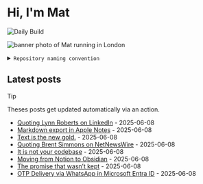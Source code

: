 # Hi, I'm Mat

![Daily Build](https://github.com/mat-0/mat-0/workflows/Daily%20Build/badge.svg)

![banner photo of Mat running in London](https://raw.githubusercontent.com/mat-0/mat-0/master/images/gh-header-image-cropped.jpg)

<details><summary><code>Repository naming convention</code></summary>
  
Repositories, where possible, are lowercase with underscores and follow the naming conventions below. 

  
- For demonstrations or proof of concepts, use the format `demo_name`.
- Boilerplate or templates are named in the format `template_name`.
  - where appropriate these are also published through GitHub pages and will be available at `username.github.io/repo_name`.
- WordPress-related content (mostly plugins) are prefixed with `wp_`.
- Twitter bots are prefixed with `bot_`.
- Standard repositories are named as they are, sometimes this might be a domain name e.g. `thechels.uk`.
</details>

## Latest posts

> [!TIP]
> Theses posts get updated automatically via an action.

<!-- blog starts -->
- [Quoting Lynn Roberts on LinkedIn](https://thechels.uk/1-Lynn-roberts-post-linkedin) - 2025-06-08
- [Markdown export in Apple Notes](https://thechels.uk/exclusive-ios-26-to-bring-new-features-for-messages-carplay-and-more-9to5mac) - 2025-06-08
- [Text is the new gold.](https://thechels.uk/extract-text-from-pdf-files-with-python-for-use-in-generative-ai-and-rag-solutions-build5nines) - 2025-06-08
- [Quoting Brent Simmons on NetNewsWire](https://thechels.uk/inessential-weblog) - 2025-06-08
- [It is not your codebase](https://thechels.uk/it-s-not-your-codebase-sean-goedecke) - 2025-06-08
- [Moving from Notion to Obsidian](https://thechels.uk/moving-from-notion-to-obsidian-daverupert-com) - 2025-06-08
- [The promise that wasn’t kept](https://thechels.uk/the-promise-that-wasn-t-kept) - 2025-06-08
- [OTP Delivery via WhatsApp in Microsoft Entra ID](https://thechels.uk/what-s-new-in-microsoft-entra-microsoft-community-hub) - 2025-06-08
<!-- blog ends -->

